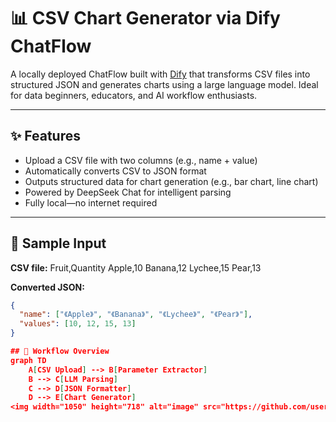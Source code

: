 # 📊 CSV Chart Generator via Dify ChatFlow

A locally deployed ChatFlow built with [Dify](https://dify.ai/) that transforms CSV files into structured JSON and generates charts using a large language model. Ideal for data beginners, educators, and AI workflow enthusiasts.

---

## ✨ Features

- Upload a CSV file with two columns (e.g., name + value)
- Automatically converts CSV to JSON format
- Outputs structured data for chart generation (e.g., bar chart, line chart)
- Powered by DeepSeek Chat for intelligent parsing
- Fully local—no internet required

---

## 📁 Sample Input

**CSV file:**
Fruit,Quantity Apple,10 Banana,12 Lychee,15 Pear,13


**Converted JSON:**
```json
{
  "name": ["《Apple》", "《Banana》", "《Lychee》", "《Pear》"],
  "values": [10, 12, 15, 13]
}

## 🧠 Workflow Overview
graph TD
    A[CSV Upload] --> B[Parameter Extractor]
    B --> C[LLM Parsing]
    C --> D[JSON Formatter]
    D --> E[Chart Generator]
<img width="1050" height="718" alt="image" src="https://github.com/user-attachments/assets/10063c0c-b37b-4106-9d3d-11f7438de778" />
